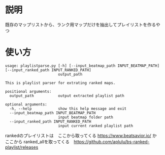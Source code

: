 # 説明
既存のマップリストから、ランク用マップだけを抽出してプレイリストを作るやつ

# 使い方
```
usage: playlistparse.py [-h] [--input_beatmap_path INPUT_BEATMAP_PATH] [--input_ranked_path INPUT_RANKED_PATH]
                        output_path

This is playlist parser for extrating ranked maps.

positional arguments:
  output_path           output extracted playlist path

optional arguments:
  -h, --help            show this help message and exit
  --input_beatmap_path INPUT_BEATMAP_PATH
                        input beatmap folder path
  --input_ranked_path INPUT_RANKED_PATH
                        input current ranked playlist path
```

rankedのプレイリストは　ここから取ってくる https://www.beatsavior.io/
か
ここから ranked_allを取ってくる　https://github.com/aplulu/bs-ranked-playlist/releases